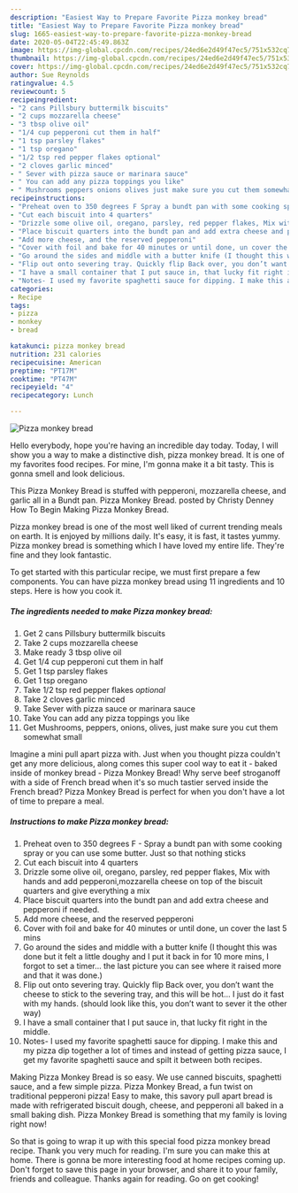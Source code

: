 ```yaml
---
description: "Easiest Way to Prepare Favorite Pizza monkey bread"
title: "Easiest Way to Prepare Favorite Pizza monkey bread"
slug: 1665-easiest-way-to-prepare-favorite-pizza-monkey-bread
date: 2020-05-04T22:45:49.863Z
image: https://img-global.cpcdn.com/recipes/24ed6e2d49f47ec5/751x532cq70/pizza-monkey-bread-recipe-main-photo.jpg
thumbnail: https://img-global.cpcdn.com/recipes/24ed6e2d49f47ec5/751x532cq70/pizza-monkey-bread-recipe-main-photo.jpg
cover: https://img-global.cpcdn.com/recipes/24ed6e2d49f47ec5/751x532cq70/pizza-monkey-bread-recipe-main-photo.jpg
author: Sue Reynolds
ratingvalue: 4.5
reviewcount: 5
recipeingredient:
- "2 cans Pillsbury buttermilk biscuits"
- "2 cups mozzarella cheese"
- "3 tbsp olive oil"
- "1/4 cup pepperoni cut them in half"
- "1 tsp parsley flakes"
- "1 tsp oregano"
- "1/2 tsp red pepper flakes optional"
- "2 cloves garlic minced"
- " Sever with pizza sauce or marinara sauce"
- " You can add any pizza toppings you like"
- " Mushrooms peppers onions olives just make sure you cut them somewhat small"
recipeinstructions:
- "Preheat oven to 350 degrees F Spray a bundt pan with some cooking spray or you can use some butter. Just so that nothing sticks"
- "Cut each biscuit into 4 quarters"
- "Drizzle some olive oil, oregano, parsley, red pepper flakes, Mix with hands and add pepperoni,mozzarella cheese on top of the biscuit quarters and give everything a mix"
- "Place biscuit quarters into the bundt pan and add extra cheese and pepperoni if needed."
- "Add more cheese, and the reserved pepperoni"
- "Cover with foil and bake for 40 minutes or until done, un cover the last 5 mins"
- "Go around the sides and middle with a butter knife (I thought this was done but it felt a little doughy and I put it back in for 10 more mins, I forgot to set a timer... the last picture you can see where it raised more and that it was done.)"
- "Flip out onto severing tray. Quickly flip Back over, you don’t want the cheese to stick to the severing tray, and this will be hot... I just do it fast with my hands. (should look like this, you don’t want to sever it the other way)"
- "I have a small container that I put sauce in, that lucky fit right in the middle."
- "Notes- I used my favorite spaghetti sauce for dipping. I make this and my pizza dip together a lot of times and instead of getting pizza sauce, I get my favorite spaghetti sauce and spilt it between both recipes."
categories:
- Recipe
tags:
- pizza
- monkey
- bread

katakunci: pizza monkey bread 
nutrition: 231 calories
recipecuisine: American
preptime: "PT17M"
cooktime: "PT47M"
recipeyield: "4"
recipecategory: Lunch

---
```



![Pizza monkey bread](https://img-global.cpcdn.com/recipes/24ed6e2d49f47ec5/751x532cq70/pizza-monkey-bread-recipe-main-photo.jpg)

Hello everybody, hope you're having an incredible day today. Today, I will show you a way to make a distinctive dish, pizza monkey bread. It is one of my favorites food recipes. For mine, I'm gonna make it a bit tasty. This is gonna smell and look delicious.

This Pizza Monkey Bread is stuffed with pepperoni, mozzarella cheese, and garlic all in a Bundt pan. Pizza Monkey Bread. posted by Christy Denney How To Begin Making Pizza Monkey Bread.

Pizza monkey bread is one of the most well liked of current trending meals on earth. It is enjoyed by millions daily. It's easy, it is fast, it tastes yummy. Pizza monkey bread is something which I have loved my entire life. They're fine and they look fantastic.


To get started with this particular recipe, we must first prepare a few components. You can have pizza monkey bread using 11 ingredients and 10 steps. Here is how you cook it.

<!--inarticleads1-->

##### The ingredients needed to make Pizza monkey bread:

1. Get 2 cans Pillsbury buttermilk biscuits
1. Take 2 cups mozzarella cheese
1. Make ready 3 tbsp olive oil
1. Get 1/4 cup pepperoni cut them in half
1. Get 1 tsp parsley flakes
1. Get 1 tsp oregano
1. Take 1/2 tsp red pepper flakes *optional*
1. Take 2 cloves garlic minced
1. Take  Sever with pizza sauce or marinara sauce
1. Take  You can add any pizza toppings you like
1. Get  Mushrooms, peppers, onions, olives, just make sure you cut them somewhat small


Imagine a mini pull apart pizza with. Just when you thought pizza couldn&#39;t get any more delicious, along comes this super cool way to eat it - baked inside of monkey bread - Pizza Monkey Bread! Why serve beef stroganoff with a side of French bread when it&#39;s so much tastier served inside the French bread? Pizza Monkey Bread is perfect for when you don&#39;t have a lot of time to prepare a meal. 

<!--inarticleads2-->

##### Instructions to make Pizza monkey bread:

1. Preheat oven to 350 degrees F - Spray a bundt pan with some cooking spray or you can use some butter. Just so that nothing sticks
1. Cut each biscuit into 4 quarters
1. Drizzle some olive oil, oregano, parsley, red pepper flakes, Mix with hands and add pepperoni,mozzarella cheese on top of the biscuit quarters and give everything a mix
1. Place biscuit quarters into the bundt pan and add extra cheese and pepperoni if needed.
1. Add more cheese, and the reserved pepperoni
1. Cover with foil and bake for 40 minutes or until done, un cover the last 5 mins
1. Go around the sides and middle with a butter knife (I thought this was done but it felt a little doughy and I put it back in for 10 more mins, I forgot to set a timer... the last picture you can see where it raised more and that it was done.)
1. Flip out onto severing tray. Quickly flip Back over, you don’t want the cheese to stick to the severing tray, and this will be hot... I just do it fast with my hands. (should look like this, you don’t want to sever it the other way)
1. I have a small container that I put sauce in, that lucky fit right in the middle.
1. Notes- I used my favorite spaghetti sauce for dipping. I make this and my pizza dip together a lot of times and instead of getting pizza sauce, I get my favorite spaghetti sauce and spilt it between both recipes.


Making Pizza Monkey Bread is so easy. We use canned biscuits, spaghetti sauce, and a few simple pizza. Pizza Monkey Bread, a fun twist on traditional pepperoni pizza! Easy to make, this savory pull apart bread is made with refrigerated biscuit dough, cheese, and pepperoni all baked in a small baking dish. Pizza Monkey Bread is something that my family is loving right now! 

So that is going to wrap it up with this special food pizza monkey bread recipe. Thank you very much for reading. I'm sure you can make this at home. There is gonna be more interesting food at home recipes coming up. Don't forget to save this page in your browser, and share it to your family, friends and colleague. Thanks again for reading. Go on get cooking!
